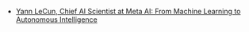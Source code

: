 - [Yann LeCun, Chief AI Scientist at Meta AI: From Machine Learning to Autonomous Intelligence](https://youtu.be/mViTAXCg1xQ)
